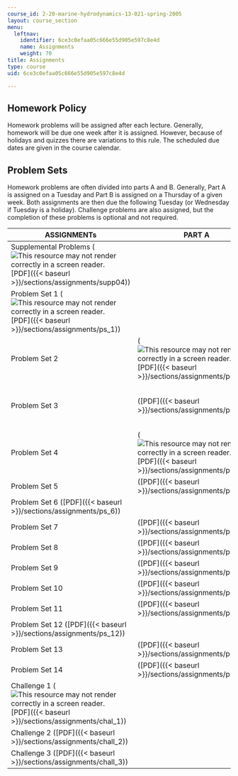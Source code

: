 ```yaml
---
course_id: 2-20-marine-hydrodynamics-13-021-spring-2005
layout: course_section
menu:
  leftnav:
    identifier: 6ce3c0efaa05c666e55d905e597c8e4d
    name: Assignments
    weight: 70
title: Assignments
type: course
uid: 6ce3c0efaa05c666e55d905e597c8e4d

---
```


Homework Policy
---------------

Homework problems will be assigned after each lecture. Generally, homework will be due one week after it is assigned. However, because of holidays and quizzes there are variations to this rule. The scheduled due dates are given in the course calendar.

Problem Sets
------------

Homework problems are often divided into parts A and B. Generally, Part A is assigned on a Tuesday and Part B is assigned on a Thursday of a given week. Both assignments are then due the following Tuesday (or Wednesday if Tuesday is a holiday). Challenge problems are also assigned, but the completion of these problems is optional and not required.

| ASSIGNMENTs | PART A | PART B |
| --- | --- | --- |
| Supplemental Problems (![This resource may not render correctly in a screen reader.](/images/inacessible.gif)[PDF]({{< baseurl >}}/sections/assignments/supp04)) | &nbsp; |
| Problem Set 1 (![This resource may not render correctly in a screen reader.](/images/inacessible.gif)[PDF]({{< baseurl >}}/sections/assignments/ps_1)) | &nbsp; |
| Problem Set 2 | (![This resource may not render correctly in a screen reader.](/images/inacessible.gif)[PDF]({{< baseurl >}}/sections/assignments/ps_2a)) | ([PDF]({{< baseurl >}}/sections/assignments/ps_2b)) |
| Problem Set 3 | ([PDF]({{< baseurl >}}/sections/assignments/ps_3a)) | (![This resource may not render correctly in a screen reader.](/images/inacessible.gif)[PDF]({{< baseurl >}}/sections/assignments/ps_3b)) |
| Problem Set 4 | (![This resource may not render correctly in a screen reader.](/images/inacessible.gif)[PDF]({{< baseurl >}}/sections/assignments/ps_4a)) | ([PDF]({{< baseurl >}}/sections/assignments/ps_4b)) |
| Problem Set 5 | ([PDF]({{< baseurl >}}/sections/assignments/ps_5a)) | ([PDF]({{< baseurl >}}/sections/assignments/ps_5b)) |
| Problem Set 6 ([PDF]({{< baseurl >}}/sections/assignments/ps_6)) | &nbsp; |
| Problem Set 7 | ([PDF]({{< baseurl >}}/sections/assignments/ps_7a)) | ([PDF]({{< baseurl >}}/sections/assignments/ps_7b)) |
| Problem Set 8 | ([PDF]({{< baseurl >}}/sections/assignments/ps_8a)) | ([PDF]({{< baseurl >}}/sections/assignments/ps_8b)) |
| Problem Set 9 | ([PDF]({{< baseurl >}}/sections/assignments/ps_9a)) | ([PDF]({{< baseurl >}}/sections/assignments/ps_9b)) |
| Problem Set 10 | ([PDF]({{< baseurl >}}/sections/assignments/ps_10a)) | ([PDF]({{< baseurl >}}/sections/assignments/ps_10b)) |
| Problem Set 11 | ([PDF]({{< baseurl >}}/sections/assignments/ps_11a)) | ([PDF]({{< baseurl >}}/sections/assignments/ps_11b)) |
| Problem Set 12 ([PDF]({{< baseurl >}}/sections/assignments/ps_12)) | &nbsp; |
| Problem Set 13 | ([PDF]({{< baseurl >}}/sections/assignments/ps_13a)) | ([PDF]({{< baseurl >}}/sections/assignments/ps_13b)) |
| Problem Set 14 | ([PDF]({{< baseurl >}}/sections/assignments/ps_14a)) | &nbsp; |
| Challenge 1 (![This resource may not render correctly in a screen reader.](/images/inacessible.gif)[PDF]({{< baseurl >}}/sections/assignments/chal_1)) | &nbsp; |
| Challenge 2 ([PDF]({{< baseurl >}}/sections/assignments/chall_2)) | &nbsp; |
| Challenge 3 ([PDF]({{< baseurl >}}/sections/assignments/chall_3)) | &nbsp; |